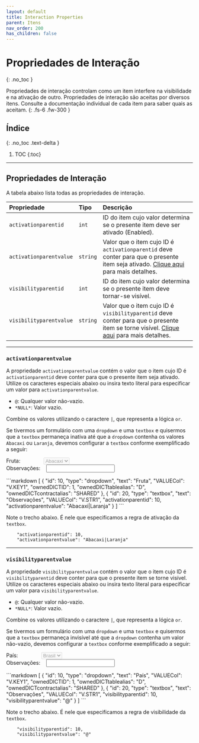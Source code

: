```yaml
---
layout: default
title: Interaction Properties
parent: Itens
nav_order: 200
has_children: false
---
```

# Propriedades de Interação
{: .no_toc }


Propriedades de interação controlam como um item interfere na visibilidade e na ativação de outro. Propriedades de interação são aceitas por diversos itens. Consulte a documentação individual de cada item para saber quais as aceitam.
{: .fs-6 .fw-300 }

## Índice
{: .no_toc .text-delta }

1. TOC
{:toc}

---


## Propriedades de Interação

A tabela abaixo lista todas as propriedades de interação.

| Propriedade           | Tipo      | Descrição                                                        |
|:----------------------|:----------|:-----------------------------------------------------------------|
| `activationparentid`  | `int`     |ID do item cujo valor determina se o presente item deve ser ativado (Enabled). 
| `activationparentvalue`| `string` |Valor que o item cujo ID é `activationparentid` deve conter para que o presente item seja ativado. [Clique aqui](#activationparentvalue) para mais detalhes. 
| `visibilityparentid`  | `int`     |ID do item cujo valor determina se o presente item deve tornar-se visível. 
| `visibilityparentvalue`| `string` |Valor que o item cujo ID é `visibilityparentid` deve conter para que o presente item se torne visível. [Clique aqui](#visibilityparentvalue) para mais detalhes.

---

### `activationparentvalue`

A propriedade `activationparentvalue` contém o valor que o item cujo ID é `activationparentid` deve conter para que o presente item seja ativado. Utilize os caracteres especiais abaixo ou insira texto literal para especificar um valor para `activationparentvalue`.

- `@`: Qualquer valor não-vazio.
- `*NULL*`: Valor vazio.

Combine os valores utilizando o caractere `|`, que representa a lógica `or`.

Se tivermos um formulário com uma `dropdown` e uma `textbox` e quisermos que a `textbox` permaneça inativa até que a `dropdown` contenha os valores `Abacaxi` ou `Laranja`, devemos configurar a `textbox` conforme exemplificado a seguir:

<div class="code-example" markdown="1">

Fruta:&nbsp;&nbsp;&nbsp;&nbsp;&nbsp;&nbsp;&nbsp;&nbsp;&nbsp;&nbsp;&nbsp;&nbsp;&nbsp;&nbsp;&nbsp;&nbsp;<select disabled>
        <option value="Abacaxi">Abacaxi</option>
        <option value="Laranja">Laranja</option>
        <option value="Mamão">Mamão</option>
        <option value="Banana">Banana</option>
      </select>
<br/>
Observações:&nbsp;&nbsp;&nbsp;&nbsp;<input />

</div>
```markdown
[
  {
    "id": 10,
    "type": "dropdown",
    "text": "Fruta",
    "VALUECol": "V.KEY1",
    "ownedDICTID": 1,
    "ownedDICTtablealias": "D",
    "ownedDICTcontractalias": "SHARED"
  },
  {
    "id": 20,
    "type": "textbox",
    "text": "Observações",
    "VALUECol": "V.STR1",
    "activationparentid": 10,
    "activationparentvalue": "Abacaxi|Laranja"
  }
]
```

Note o trecho abaixo. É nele que especificamos a regra de ativação da `textbox`.

```
    "activationparentid": 10,
    "activationparentvalue": "Abacaxi|Laranja"
```

---

### `visibilityparentvalue`

A propriedade `visibilityparentvalue` contém o valor que o item cujo ID é `visibilityparentid` deve conter para que o presente item se torne visível. Utilize os caracteres especiais abaixo ou insira texto literal para especificar um valor para `visibilityparentvalue`.

- `@`: Qualquer valor não-vazio.
- `*NULL*`: Valor vazio.

Combine os valores utilizando o caractere `|`, que representa a lógica `or`.

Se tivermos um formulário com uma `dropdown` e uma `textbox` e quisermos que a `textbox` permaneça invisível até que a `dropdown` contenha um valor não-vazio, devemos configurar a `textbox` conforme exemplificado a seguir:

<div class="code-example" markdown="1">

País:&nbsp;&nbsp;&nbsp;&nbsp;&nbsp;&nbsp;&nbsp;&nbsp;&nbsp;&nbsp;&nbsp;&nbsp;&nbsp;&nbsp;&nbsp;&nbsp;<select disabled>
        <option value="Brasil">Brasil</option>
      </select>
<br/>
Observações:&nbsp;&nbsp;&nbsp;&nbsp;<input />

</div>
```markdown
[
  {
    "id": 10,
    "type": "dropdown",
    "text": "País",
    "VALUECol": "V.KEY1",
    "ownedDICTID": 1,
    "ownedDICTtablealias": "D",
    "ownedDICTcontractalias": "SHARED"
  },
  {
    "id": 20,
    "type": "textbox",
    "text": "Observações",
    "VALUECol": "V.STR1",
    "visibilityparentid": 10,
    "visibilityparentvalue": "@"
  }
]
```

Note o trecho abaixo. É nele que especificamos a regra de visibilidade da `textbox`.

```
    "visibilityparentid": 10,
    "visibilityparentvalue": "@"
```



